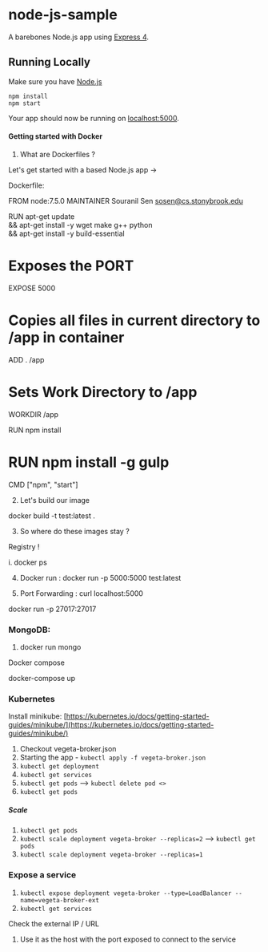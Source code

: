# node-js-sample

A barebones Node.js app using [Express 4](http://expressjs.com/).

## Running Locally

Make sure you have [Node.js](http://nodejs.org/) 

```
npm install
npm start
```

Your app should now be running on [localhost:5000](http://localhost:5000/).

#### Getting started with Docker

1. What are Dockerfiles ?

Let's get started with a based Node.js app ->

Dockerfile:

FROM node:7.5.0
MAINTAINER Souranil Sen <sosen@cs.stonybrook.edu>

RUN apt-get update \
    && apt-get install -y wget make g++ python \
    && apt-get install -y build-essential


# Exposes the PORT
EXPOSE 5000

# Copies all files in current directory to /app in container
ADD . /app

# Sets Work Directory to /app
WORKDIR /app

RUN npm install
# RUN npm install -g gulp


CMD ["npm", "start"]



2. Let's build our image

docker build -t test:latest .

3. So where do these images stay ? 

Registry !

i. docker ps

4. Docker run : docker run -p 5000:5000 test:latest

5. Port Forwarding : curl localhost:5000

docker run -p 27017:27017



### MongoDB: 

1. docker run mongo



Docker compose

docker-compose up







### Kubernetes 

Install minikube: [https://kubernetes.io/docs/getting-started-guides/minikube/](https://kubernetes.io/docs/getting-started-guides/minikube/)

1. Checkout vegeta-broker.json
2. Starting the app - `kubectl apply -f vegeta-broker.json`
3. `kubectl get deployment`
4. `kubectl get services`
5. `kubectl get pods` --> `kubectl delete pod <>`
6. `kubectl get pods`


##### Scale

1. `kubectl get pods`
2. `kubectl scale deployment vegeta-broker --replicas=2`
--> `kubectl get pods`
3. `kubectl scale deployment vegeta-broker --replicas=1`




### Expose a service

1. `kubectl expose deployment vegeta-broker --type=LoadBalancer --name=vegeta-broker-ext`
2. `kubectl get services`

Check the external IP / URL

1. Use it as the host with the port exposed to connect to the service